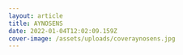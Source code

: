 ```yaml
---
layout: article
title: AYNOSENS
date: 2022-01-04T12:02:09.159Z
cover-image: /assets/uploads/coveraynosens.jpg
---
```

